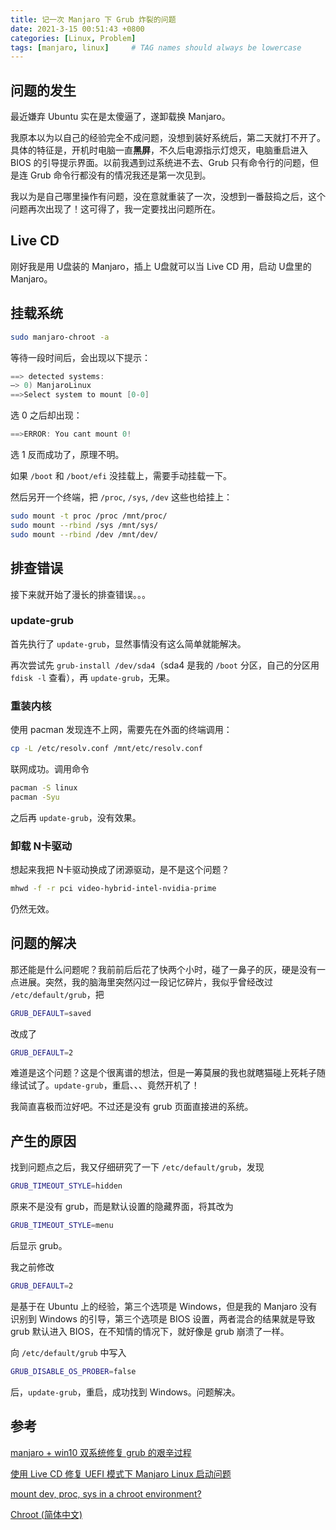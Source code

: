 ```yaml
---
title: 记一次 Manjaro 下 Grub 炸裂的问题
date: 2021-3-15 00:51:43 +0800
categories: [Linux, Problem]
tags: [manjaro, linux]     # TAG names should always be lowercase
---
```


## 问题的发生

最近嫌弃 Ubuntu 实在是太傻逼了，遂卸载换 Manjaro。

我原本以为以自己的经验完全不成问题，没想到装好系统后，第二天就打不开了。具体的特征是，开机时电脑一直**黑屏**，不久后电源指示灯熄灭，电脑重启进入 BIOS 的引导提示界面。以前我遇到过系统进不去、Grub 只有命令行的问题，但是连 Grub 命令行都没有的情况我还是第一次见到。

我以为是自己哪里操作有问题，没在意就重装了一次，没想到一番鼓捣之后，这个问题再次出现了！这可得了，我一定要找出问题所在。

## Live CD

刚好我是用 U盘装的 Manjaro，插上 U盘就可以当 Live CD 用，启动 U盘里的 Manjaro。

## 挂载系统

```sh
sudo manjaro-chroot -a
```

等待一段时间后，会出现以下提示：

```c
==> detected systems:
–> 0) ManjaroLinux
==>Select system to mount [0-0]
```

选 0 之后却出现：

```c
==>ERROR: You cant mount 0!
```

选 1 反而成功了，原理不明。

如果 `/boot` 和 `/boot/efi` 没挂载上，需要手动挂载一下。

然后另开一个终端，把 `/proc`, `/sys`, `/dev` 这些也给挂上：

```sh
sudo mount -t proc /proc /mnt/proc/
sudo mount --rbind /sys /mnt/sys/
sudo mount --rbind /dev /mnt/dev/
```

## 排查错误

接下来就开始了漫长的排查错误。。。

### update-grub

首先执行了 `update-grub`，显然事情没有这么简单就能解决。

再次尝试先 `grub-install /dev/sda4`（sda4 是我的 `/boot` 分区，自己的分区用 `fdisk -l` 查看），再 `update-grub`，无果。

### 重装内核

使用 pacman 发现连不上网，需要先在外面的终端调用：

```sh
cp -L /etc/resolv.conf /mnt/etc/resolv.conf
```

联网成功。调用命令

```sh
pacman -S linux
pacman -Syu
```

之后再 `update-grub`，没有效果。

### 卸载 N卡驱动

想起来我把 N卡驱动换成了闭源驱动，是不是这个问题？

```sh
mhwd -f -r pci video-hybrid-intel-nvidia-prime
```

仍然无效。

## 问题的解决

那还能是什么问题呢？我前前后后花了快两个小时，碰了一鼻子的灰，硬是没有一点进展。突然，我的脑海里突然闪过一段记忆碎片，我似乎曾经改过 `/etc/default/grub`，把

```sh
GRUB_DEFAULT=saved
```

改成了

```sh
GRUB_DEFAULT=2
```

难道是这个问题？这是个很离谱的想法，但是一筹莫展的我也就瞎猫碰上死耗子随缘试试了。`update-grub`，重启、、、竟然开机了！

我简直喜极而泣好吧。不过还是没有 grub 页面直接进的系统。

## 产生的原因

找到问题点之后，我又仔细研究了一下 `/etc/default/grub`，发现

```sh
GRUB_TIMEOUT_STYLE=hidden
```

原来不是没有 grub，而是默认设置的隐藏界面，将其改为

```sh
GRUB_TIMEOUT_STYLE=menu
```

后显示 grub。

我之前修改

```sh
GRUB_DEFAULT=2
```

是基于在 Ubuntu 上的经验，第三个选项是 Windows，但是我的 Manjaro 没有识别到 Windows 的引导，第三个选项是 BIOS 设置，两者混合的结果就是导致 grub 默认进入 BIOS，在不知情的情况下，就好像是 grub 崩溃了一样。

向 `/etc/default/grub` 中写入

```sh
GRUB_DISABLE_OS_PROBER=false
```

后，`update-grub`，重启，成功找到 Windows。问题解决。

## 参考

[manjaro + win10 双系统修复 grub 的艰辛过程](https://zhuanlan.zhihu.com/p/155981949)

[使用 Live CD 修复 UEFI 模式下 Manjaro Linux 启动问题](https://ld246.com/article/1577419136203)

[mount dev, proc, sys in a chroot environment?](https://superuser.com/questions/165116/mount-dev-proc-sys-in-a-chroot-environment)

[Chroot (简体中文)](https://wiki.archlinux.org/index.php/Chroot_(%E7%AE%80%E4%BD%93%E4%B8%AD%E6%96%87))
